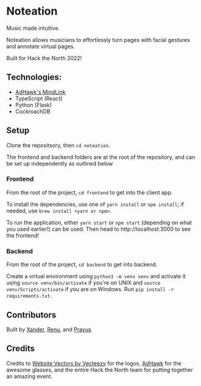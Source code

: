 # Noteation
Music made intuitive.

Noteation allows musicians to effortlessly turn pages with facial gestures and annotate virtual pages. 

Built for Hack the North 2022!

## Technologies: 
- [AdHawk's MindLink](https://sites.google.com/adhawkmicrosystems.com/hack-the-north-help-center/hardware) 
- TypeScript (React)
- Python (Flask)
- CockroachDB


## Setup
Clone the repositsory, then `cd noteation`. 

The frontend and backend folders are at the root of the repository, and can be set up independently as outlined below

### Frontend
From the root of the project, `cd frontend` to get into the client app. 

To install the dependencies, use one of `yarn install` or `npm install`; if needed, use
`brew install <yarn or npm>`. 

To run the application, either `yarn start` or `npm start` (depending on what you used earlier!) can be used. Then head to http://localhost:3000
to see the frontend!
 
### Backend
From the root of the project, `cd backend` to get into backend. 

Create a virtual environment using `python3 -m venv venv` and activate it using `source venv/bin/activate` if you're on UNIX and `source venv/Scripts/activate` if you are on Windows. 
Run `pip install -r requirements.txt`. 


## Contributors
Built by [Xander](https://www.linkedin.com/in/xander-naumenko/), [Renu](https://www.linkedin.com/in/renu-rajamagesh/), and [Prayus](https://www.linkedin.com/in/prayus-shrestha/)


## Credits
Credits to <a href="https://www.vecteezy.com/free-vector/website">Website Vectors by Vecteezy</a> for the logos, [AdHawk](https://www.adhawkmicrosystems.com) for the awesome glasses,
and the entire Hack the North team for putting together an amazing event. 



